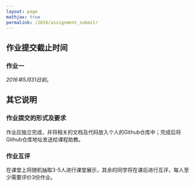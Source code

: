 ```yaml
---
layout: page
mathjax: true
permalink: /2016/assignment_submit/
---
```


## 作业提交截止时间

### 作业一

*2016年5月31日前*。

## 其它说明

### 作业提交的形式及要求

作业应独立完成，并将相关的文档及代码放入个人的Github仓库中；完成后将Github仓库地址发送给课程助教。

### 作业互评

在课堂上将随机抽取3-5人进行课堂展示，其余的同学将在课后进行互评，每人至少需要评价3份作业。